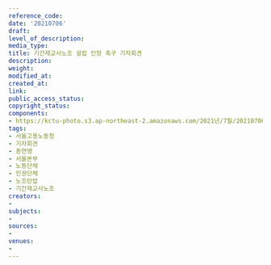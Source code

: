 ```yaml
---
reference_code: 
date: '20210706'
draft: 
level_of_description: 
media_type: 
title: 기간제교사노조 설립 인정 촉구 기자회견
description: 
weight: 
modified_at: 
created_at: 
link: 
public_access_status: 
copyright_status: 
components:
- https://kctu-photo.s3.ap-northeast-2.amazonaws.com/2021년/7월/20210706-기간제교사노조+설립+인정+촉구+기자회견_서울고용노동청_기자회견_총연맹_서울본부_노동단체_인권단체_노조탄압_기간제교사노조/_1D20854.jpg
tags:
- 서울고용노동청
- 기자회견
- 총연맹
- 서울본부
- 노동단체
- 인권단체
- 노조탄압
- 기간제교사노조
creators:
- 
subjects:
- 
sources:
- 
venues:
- 
---
```

